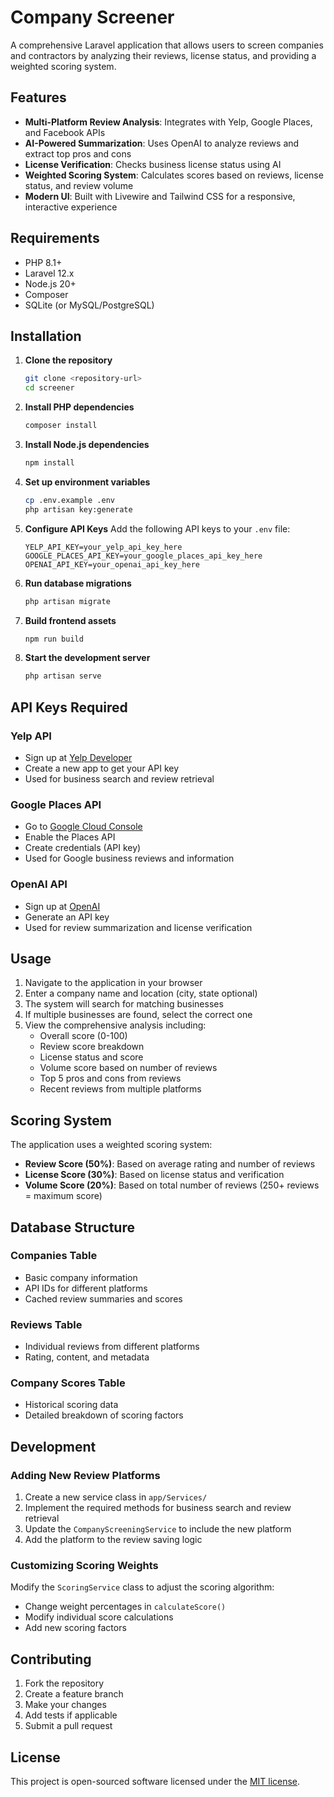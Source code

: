 # Company Screener

A comprehensive Laravel application that allows users to screen companies and contractors by analyzing their reviews, license status, and providing a weighted scoring system.

## Features

- **Multi-Platform Review Analysis**: Integrates with Yelp, Google Places, and Facebook APIs
- **AI-Powered Summarization**: Uses OpenAI to analyze reviews and extract top pros and cons
- **License Verification**: Checks business license status using AI
- **Weighted Scoring System**: Calculates scores based on reviews, license status, and review volume
- **Modern UI**: Built with Livewire and Tailwind CSS for a responsive, interactive experience

## Requirements

- PHP 8.1+
- Laravel 12.x
- Node.js 20+
- Composer
- SQLite (or MySQL/PostgreSQL)

## Installation

1. **Clone the repository**
   ```bash
   git clone <repository-url>
   cd screener
   ```

2. **Install PHP dependencies**
   ```bash
   composer install
   ```

3. **Install Node.js dependencies**
   ```bash
   npm install
   ```

4. **Set up environment variables**
   ```bash
   cp .env.example .env
   php artisan key:generate
   ```

5. **Configure API Keys**
   Add the following API keys to your `.env` file:
   ```
   YELP_API_KEY=your_yelp_api_key_here
   GOOGLE_PLACES_API_KEY=your_google_places_api_key_here
   OPENAI_API_KEY=your_openai_api_key_here
   ```

6. **Run database migrations**
   ```bash
   php artisan migrate
   ```

7. **Build frontend assets**
   ```bash
   npm run build
   ```

8. **Start the development server**
   ```bash
   php artisan serve
   ```

## API Keys Required

### Yelp API
- Sign up at [Yelp Developer](https://www.yelp.com/developers)
- Create a new app to get your API key
- Used for business search and review retrieval

### Google Places API
- Go to [Google Cloud Console](https://console.cloud.google.com/)
- Enable the Places API
- Create credentials (API key)
- Used for Google business reviews and information

### OpenAI API
- Sign up at [OpenAI](https://platform.openai.com/)
- Generate an API key
- Used for review summarization and license verification

## Usage

1. Navigate to the application in your browser
2. Enter a company name and location (city, state optional)
3. The system will search for matching businesses
4. If multiple businesses are found, select the correct one
5. View the comprehensive analysis including:
   - Overall score (0-100)
   - Review score breakdown
   - License status and score
   - Volume score based on number of reviews
   - Top 5 pros and cons from reviews
   - Recent reviews from multiple platforms

## Scoring System

The application uses a weighted scoring system:

- **Review Score (50%)**: Based on average rating and number of reviews
- **License Score (30%)**: Based on license status and verification
- **Volume Score (20%)**: Based on total number of reviews (250+ reviews = maximum score)

## Database Structure

### Companies Table
- Basic company information
- API IDs for different platforms
- Cached review summaries and scores

### Reviews Table
- Individual reviews from different platforms
- Rating, content, and metadata

### Company Scores Table
- Historical scoring data
- Detailed breakdown of scoring factors

## Development

### Adding New Review Platforms

1. Create a new service class in `app/Services/`
2. Implement the required methods for business search and review retrieval
3. Update the `CompanyScreeningService` to include the new platform
4. Add the platform to the review saving logic

### Customizing Scoring Weights

Modify the `ScoringService` class to adjust the scoring algorithm:
- Change weight percentages in `calculateScore()`
- Modify individual score calculations
- Add new scoring factors

## Contributing

1. Fork the repository
2. Create a feature branch
3. Make your changes
4. Add tests if applicable
5. Submit a pull request

## License

This project is open-sourced software licensed under the [MIT license](https://opensource.org/licenses/MIT).
